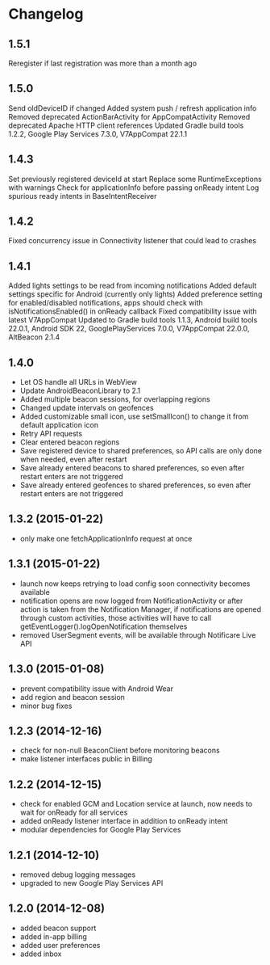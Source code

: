 Changelog
=========

## 1.5.1

Reregister if last registration was more than a month ago

## 1.5.0

Send oldDeviceID if changed
Added system push / refresh application info
Removed deprecated ActionBarActivity for AppCompatActivity
Removed deprecated Apache HTTP client references
Updated Gradle build tools 1.2.2, Google Play Services 7.3.0, V7AppCompat 22.1.1

## 1.4.3

Set previously registered deviceId at start
Replace some RuntimeExceptions with warnings
Check for applicationInfo before passing onReady intent
Log spurious ready intents in BaseIntentReceiver

## 1.4.2

Fixed concurrency issue in Connectivity listener that could lead to crashes

## 1.4.1

Added lights settings to be read from incoming notifications
Added default settings specific for Android (currently only lights)
Added preference setting for enabled/disabled notifications, apps should check with isNotificationsEnabled() in onReady callback
Fixed compatibility issue with latest V7AppCompat
Updated to Gradle build tools 1.1.3, Android build tools 22.0.1, Android SDK 22, GooglePlayServices 7.0.0, V7AppCompat 22.0.0, AltBeacon 2.1.4 

## 1.4.0

- Let OS handle all URLs in WebView
- Update AndroidBeaconLibrary to 2.1 
- Added multiple beacon sessions, for overlapping regions
- Changed update intervals on geofences 
- Added customizable small icon, use setSmallIcon() to change it from default application icon
- Retry API requests
- Clear entered beacon regions
- Save registered device to shared preferences, so API calls are only done when needed, even after restart
- Save already entered beacons to shared preferences, so even after restart enters are not triggered
- Save already entered geofences to shared preferences, so even after restart enters are not triggered

## 1.3.2	(2015-01-22)

- only make one fetchApplicationInfo request at once

## 1.3.1	(2015-01-22)

- launch now keeps retrying to load config soon connectivity becomes available
- notification opens are now logged from NotificationActivity or after action is taken from the Notification Manager, if notifications are opened through custom activities, those activities will have to call getEventLogger().logOpenNotification themselves 
- removed UserSegment events, will be available through Notificare Live API

## 1.3.0   (2015-01-08)

- prevent compatibility issue with Android Wear
- add region and beacon session
- minor bug fixes

## 1.2.3	(2014-12-16)

- check for non-null BeaconClient before monitoring beacons
- make listener interfaces public in Billing

## 1.2.2	(2014-12-15)

- check for enabled GCM and Location service at launch, now needs to wait for onReady for all services
- added onReady listener interface in addition to onReady intent
- modular dependencies for Google Play Services

## 1.2.1	(2014-12-10)

- removed debug logging messages
- upgraded to new Google Play Services API

## 1.2.0	(2014-12-08)

- added beacon support
- added in-app billing
- added user preferences
- added inbox
 
